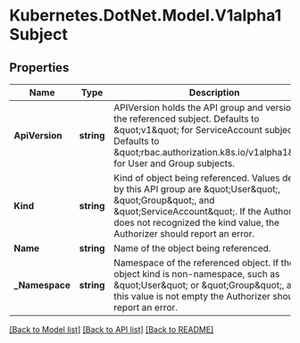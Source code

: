 # Kubernetes.DotNet.Model.V1alpha1Subject
## Properties

Name | Type | Description | Notes
------------ | ------------- | ------------- | -------------
**ApiVersion** | **string** | APIVersion holds the API group and version of the referenced subject. Defaults to \&quot;v1\&quot; for ServiceAccount subjects. Defaults to \&quot;rbac.authorization.k8s.io/v1alpha1\&quot; for User and Group subjects. | [optional] 
**Kind** | **string** | Kind of object being referenced. Values defined by this API group are \&quot;User\&quot;, \&quot;Group\&quot;, and \&quot;ServiceAccount\&quot;. If the Authorizer does not recognized the kind value, the Authorizer should report an error. | 
**Name** | **string** | Name of the object being referenced. | 
**_Namespace** | **string** | Namespace of the referenced object.  If the object kind is non-namespace, such as \&quot;User\&quot; or \&quot;Group\&quot;, and this value is not empty the Authorizer should report an error. | [optional] 

[[Back to Model list]](../README.md#documentation-for-models) [[Back to API list]](../README.md#documentation-for-api-endpoints) [[Back to README]](../README.md)

